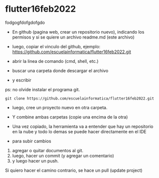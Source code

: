 # flutter16feb2022
fodgogfdofgdofgdo

* En github (pagina web, crear un repositorio nuevo), indicando los permisos y si se quiere un archivo readme.md (este archivo)

* luego, copiar el vinculo del github, ejemplo: https://github.com/escuelainformatica/flutter16feb2022.git

* abrir la linea de comando (cmd, shell, etc.)

* buscar una carpeta donde descargar el archivo

* y escribir

ps: no olvide instalar el programa git.

```shell
git clone https://github.com/escuelainformatica/flutter16feb2022.git
```

* luego, cree un proyecto nuevo en otra carpeta.

* Y combine ambas carpetas (copie una encima de la otra)

* Una vez copiado, la herramienta va a entender que hay un repositorio en la nube y todo lo demas se puede hacer 
directamente en el IDE

* para subir cambios

1) agregar o quitar documentos al git.
2) luego, hacer un commit (y agregar un comentario)
3) y luego hacer un push.

Si quiero hacer el camino contrario, se hace un pull (update project)

